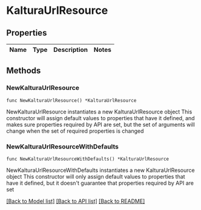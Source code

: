 # KalturaUrlResource

## Properties

Name | Type | Description | Notes
------------ | ------------- | ------------- | -------------

## Methods

### NewKalturaUrlResource

`func NewKalturaUrlResource() *KalturaUrlResource`

NewKalturaUrlResource instantiates a new KalturaUrlResource object
This constructor will assign default values to properties that have it defined,
and makes sure properties required by API are set, but the set of arguments
will change when the set of required properties is changed

### NewKalturaUrlResourceWithDefaults

`func NewKalturaUrlResourceWithDefaults() *KalturaUrlResource`

NewKalturaUrlResourceWithDefaults instantiates a new KalturaUrlResource object
This constructor will only assign default values to properties that have it defined,
but it doesn't guarantee that properties required by API are set


[[Back to Model list]](../README.md#documentation-for-models) [[Back to API list]](../README.md#documentation-for-api-endpoints) [[Back to README]](../README.md)


